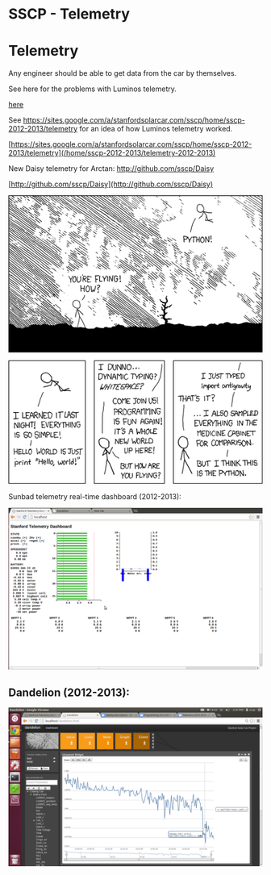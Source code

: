 # SSCP - Telemetry

# Telemetry

Any engineer should be able to get data from the car by themselves.

See here for the problems with Luminos telemetry.

[here](/home/sscp-2012-2013/telemetry-2012-2013/sunbad-telemetry_1/dandelion-post-mortem)

See https://sites.google.com/a/stanfordsolarcar.com/sscp/home/sscp-2012-2013/telemetry for an idea of how Luminos telemetry worked.

[https://sites.google.com/a/stanfordsolarcar.com/sscp/home/sscp-2012-2013/telemetry](/home/sscp-2012-2013/telemetry-2012-2013)

New Daisy telemetry for Arctan: http://github.com/sscp/Daisy

[http://github.com/sscp/Daisy](http://github.com/sscp/Daisy)

[](http://www.google.com/url?q=http%3A%2F%2Fimgs.xkcd.com%2Fcomics%2Fpython.png&sa=D&sntz=1&usg=AOvVaw0tDpxGOaRVKQugX4Z4KUt6)

![](../../../../../assets/image_cd33c547f6.png)

Sunbad telemetry real-time dashboard (2012-2013):

![](../../../../../assets/image_babf6f2ce6.png)

## Dandelion (2012-2013):

[](#h.pc9swuga312y)

![](../../../../../assets/image_e8b737f521.png)

